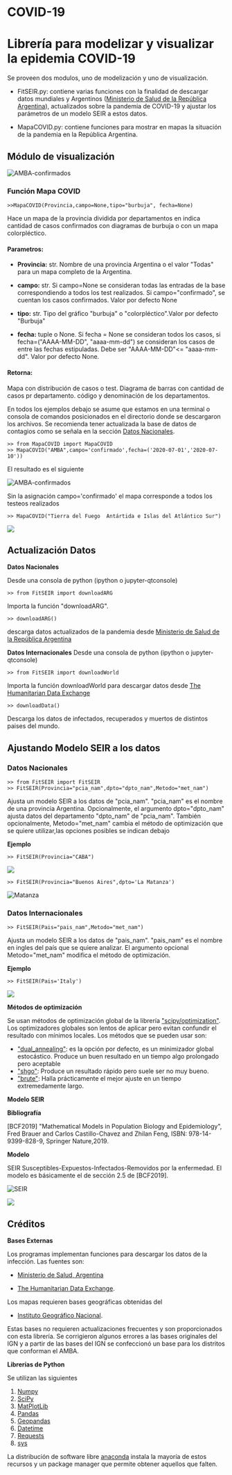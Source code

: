 # COVID-19
<h1> Librería para modelizar y visualizar la epidemia COVID-19 </h1>

Se proveen dos modulos, uno de modelización y uno de visualización.


* FitSEIR.py: contiene varias funciones con la finalidad de descargar datos mundiales y Argentinos ([Ministerio de Salud de la República Argentina](https://www.argentina.gob.ar/salud)), actualizados sobre la pandemia de COVID-19 y ajustar los parámetros de   un modelo SEIR a estos datos.

* MapaCOVID.py: contiene funciones para mostrar en mapas la situación de la pandemia en la República Argentina.

<h2> Módulo de visualización </h2>

![AMBA-confirmados](Imagenes/EjemplosMapas4.png)

<h3>Función Mapa COVID</h3>

    >>MapaCOVID(Provincia,campo=None,tipo="burbuja", fecha=None)

Hace un mapa de la provincia dividida por departamentos en indica
cantidad de casos confirmados con diagramas de burbuja o con un
mapa colorpléctico.

<h4>Parametros:</h4>

* **Provincia:** str. Nombre de una provincia Argentina o el valor "Todas" para un mapa completo de la Argentina.

* **campo:** str. Si campo=None se consideran todas las entradas de la base correspondiendo a todos los test realizados. Si campo="confirmado", se cuentan los casos confirmados. Valor por defecto None

* **tipo:** str. Tipo del gráfico "burbuja" o "colorpléctico".Valor por defecto "Burbuja"

* **fecha:** tuple o None. Si fecha = None se consideran todos
los casos, si fecha=("AAAA-MM-DD", "aaaa-mm-dd") se
consideran los casos de entre las fechas estipuladas.
Debe ser "AAAA-MM-DD"<= "aaaa-mm-dd". Valor por defecto
None.

<h4>Retorna:</h4> Mapa con distribución de casos o test. Diagrama de barras con cantidad de casos pr departamento. código y denominación de los departamentos.

En todos los ejemplos debajo se asume que estamos en una terminal o consola de comandos posicionados en el directorio donde se descargaron los archivos. Se recomienda tener actualizada la base de datos de contagios como se señala en la sección [Datos Nacionales](#item1).

    >> from MapaCOVID import MapaCOVID
    >> MapaCOVID("AMBA",campo='confirmado',fecha=('2020-07-01','2020-07-10'))

El resultado es el siguiente

![AMBA-confirmados](Imagenes/EjemplosMapas.png)

Sin la asignación campo='confirmado' el mapa corresponde a todos los testeos realizados

    >> MapaCOVID("Tierra del Fuego  Antártida e Islas del Atlántico Sur")

![](Imagenes/EjemplosMapas3.png)


<a name="item1"></a>


<h2> Actualización Datos </h2>

**Datos Nacionales**

Desde una consola de python (ipython o jupyter-qtconsole)

    >> from FitSEIR import downloadARG

Importa la función "downloadARG".

    >> downloadARG()

descarga datos actualizados de la pandemia desde [ Ministerio de Salud de la República Argentina](http://datos.salud.gob.ar/dataset/covid-19-casos-registrados-en-la-republica-argentina/archivo/fd657d02-a33a-498b-a91b-2ef1a68b8d16)



**Datos Internacionales**
Desde una consola de python (ipython o jupyter-qtconsole)

    >> from FitSEIR import downloadWorld

Importa la función downloadWorld para descargar datos desde [The Humanitarian Data Exchange](https://data.humdata.org/)

    >> downloadData()

Descarga los datos de infectados, recuperados y muertos de distintos  paises del mundo.

<h2> Ajustando Modelo SEIR a los datos </h2>

<h3>Datos Nacionales</h3>

    >> from FitSEIR import FitSEIR
    >> FitSEIR(Provincia="pcia_nam",dpto="dpto_nam",Metodo="met_nam")

Ajusta un modelo SEIR a los datos de "pcia_nam". "pcia_nam" es  el nombre de una provincia Argentina.  Opcionalmente, el argumento dpto="dpto_nam" ajusta datos del departamento "dpto_nam" de "pcia_nam". También opcionalmente, Metodo="met_nam" cambia el método de optimización que se quiere utilizar,las opciones posibles se indican debajo

**Ejemplo**

    >> FitSEIR(Provincia="CABA")

![](Imagenes/18-junio-2020-CABA.png)

    >> FitSEIR(Provincia="Buenos Aires",dpto='La Matanza')

![Matanza](Imagenes/Matanza.png)

<h3>Datos Internacionales</h3>

    >> FitSEIR(Pais="pais_nam",Metodo="met_nam")

Ajusta un modelo SEIR a los datos de "pais_nam". "pais_nam" es  el nombre en ingles del país que se quiere analizar. El argumento opcional Metodo="met_nam" modifica  el método de optimización.

**Ejemplo**

    >> FitSEIR(Pais='Italy')

![](Imagenes/fitSEIR_Italia_13-06-2020.png)





**Métodos de optimización**

Se usan métodos de optimización global de la librería ["scipy/optimization"](https://docs.scipy.org/doc/scipy/reference/optimize.html). Los optimizadores globales son lentos de aplicar pero evitan confundir el resultado con mínimos locales. Los métodos que se pueden usar son:

* ["dual_annealing"](https://docs.scipy.org/doc/scipy/reference/generated/scipy.optimize.dual_annealing.html#scipy.optimize.dual_annealing): es la opción por defecto, es un minimizador global estocástico.  Produce un buen resultado en un tiempo algo prolongado pero aceptable
* ["shgo"](https://docs.scipy.org/doc/scipy/reference/generated/scipy.optimize.shgo.html): Produce un resultado rápido pero suele ser no muy bueno.
* ["brute"](https://docs.scipy.org/doc/scipy/reference/generated/scipy.optimize.brute.html#scipy.optimize.brute): Halla prácticamente el mejor ajuste en un tiempo extremedamente largo.

**Modelo SEIR**

<b> Bibliografía </b>

[BCF2019] "Mathematical Models in Population Biology and Epidemiology", Fred Brauer and Carlos Castillo-Chavez and Zhilan Feng, ISBN: 978-14-9399-828-9, Springer Nature,2019.

<b>Modelo</b>


SEIR Susceptibles-Expuestos-Infectados-Removidos por la enfermedad.  El modelo es básicamente el de sección 2.5 de [BCF2019].

![SEIR](Imagenes/SEIR.png)

![](Imagenes/Formulas.png)




<h2>Créditos</h2>

**Bases Externas**

Los programas implementan funciones para descargar los datos de la infección. Las fuentes son:

* [Ministerio de Salud, Argentina](http://datos.salud.gob.ar/dataset/covid-19-casos-registrados-en-la-republica-argentina/archivo/fd657d02-a33a-498b-a91b-2ef1a68b8d16)

* [The Humanitarian Data Exchange](https://data.humdata.org/).

Los mapas requieren bases geográficas obtenidas del  

* [Instituto Geográfico Nacional](https://www.ign.gob.ar/NuestrasActividades/InformacionGeoespacial/CapasSIG).

Estas bases no requieren actualizaciones frecuentes y son proporcionados con esta librería. Se corrigieron algunos errores a las bases originales del IGN y a partir de las bases del IGN se confeccionó un base para los distritos que conforman el AMBA.

**Librerías de Python**

Se utilizan las siguientes

1. [Numpy](https://numpy.org/)
2. [SciPy](https://www.scipy.org/)
3. [MatPlotLib](https://matplotlib.org/)
4. [Pandas](https://pandas.pydata.org/)
5. [Geopandas](https://geopandas.org/)
6. [Datetime](https://docs.python.org/3/library/datetime.html)
7. [Requests](https://pypi.org/project/requests/)
8. [sys](https://docs.python.org/3/library/sys.html)


La distribución de software libre [anaconda](https://www.anaconda.com/) instala la mayoría de estos recursos y un package manager que permite obtener aquellos que falten.
